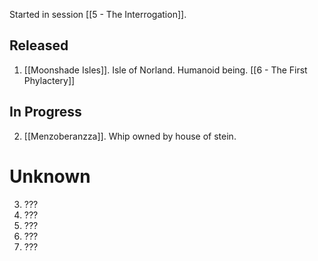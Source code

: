 
Started in session [[5 - The Interrogation]].
## Released

1. [[Moonshade Isles]]. Isle of Norland. Humanoid being. [[6 - The First Phylactery]]

## In Progress

2. [[Menzoberanzza]]. Whip owned by house of stein.

# Unknown

3. ???
4. ???
5. ???
6. ???
7. ???